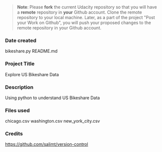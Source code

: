 >**Note**: Please **fork** the current Udacity repository so that you will have a **remote** repository in **your** Github account. Clone the remote repository to your local machine. Later, as a part of the project "Post your Work on Github", you will push your proposed changes to the remote repository in your Github account.

### Date created
bikeshare.py
README.md

### Project Title
Explore US Bikeshare Data

### Description
Using python to understand US Bikeshare Data

### Files used
chicago.csv
washington.csv
new_york_city.csv

### Credits
https://github.com/salimt/version-control

